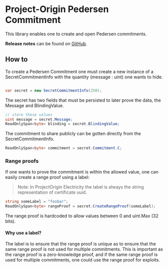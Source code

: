 # Project-Origin Pedersen Commitment

This library enables one to create and open Pedersen commitments.

**Release notes** can be found on [GitHub](https://github.com/project-origin/pedersen-commitment/releases).

## How to

To create a Pedersen Commitment one must create a new instance of a SecretCommitmentInfo with the quantity (message : uint) one wants to hide.

```csharp

var secret = new SecretCommitmentInfo(250);

```

The secret has two fields that must be persisted to later prove the data, the Message and BlindingValue.

```csharp
// store these values
uint message = secret.Message;
ReadOnlySpan<byte> blinding = secret.BlindingValue;
```

The commitment to share publicly can be gotten directly from the SecretCommitmentInfo.

```csharp
ReadOnlySpan<byte> commitment = secret.Commitment.C;
```

### Range proofs

If one wants to prove the commitment is within the allowed value, one can easily create a range proof using a label:

> Note: In ProjectOrigin Electricity the label is always the string representation of certificate uuid.

```csharp
string someLabel = "foobar";
ReadOnlySpan<byte> rangeProof = secret.CreateRangeProof(someLabel);
```

The range proof is hardcoded to allow values between 0 and uint.Max (32 bits).

#### Why use a label?

The label is to ensure that the range proof is unique as to ensure that the same range proof is not used for multiple commitments.
This is important as the range proof is a zero-knowledge proof, and if the same range proof is used for multiple commitments, one could use the range proof for exploits.
